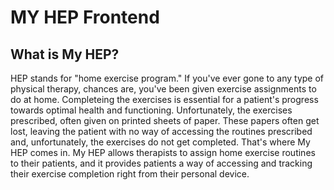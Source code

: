 # MY HEP Frontend

## What is My HEP?
HEP stands for "home exercise program." If you've ever gone to any type of physical therapy, chances are, you've been given exercise assignments to do at home. Completeing the exercises is essential for a patient's progress towards optimal health and functioning. Unfortunately, the exercises prescribed, often given on printed sheets of paper. These papers often get lost, leaving the patient with no way of accessing the routines prescribed and, unfortunately, the exercises do not get completed. That's where My HEP comes in. My HEP allows therapists to assign home exercise routines to their patients, and it provides patients a way of accessing and tracking their exercise completion right from their personal device.  

